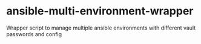 # ansible-multi-environment-wrapper
Wrapper script to manage multiple ansible environments with different vault passwords and config

